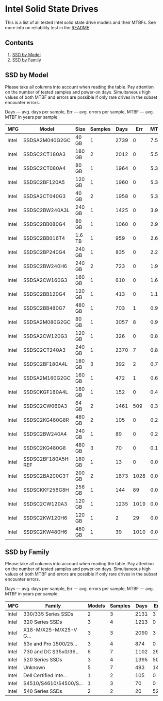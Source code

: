 Intel Solid State Drives
========================

This is a list of all tested Intel solid state drive models and their MTBFs. See
more info on reliability test in the [README](https://github.com/bsdhw/SMART).

Contents
--------

1. [ SSD by Model  ](#ssd-by-model)
2. [ SSD by Family ](#ssd-by-family)

SSD by Model
------------

Please take all columns into account when reading the table. Pay attention on the
number of tested samples and power-on days. Simultaneous high values of both MTBF
and errors are possible if only rare drives in the subset encounter errors.

Days   — avg. days per sample,
Err    — avg. errors per sample,
MTBF   — avg. MTBF in years per sample.

| MFG       | Model              | Size   | Samples | Days  | Err   | MTBF   |
|-----------|--------------------|--------|---------|-------|-------|--------|
| Intel     | SSDSA2M040G2GC     | 40 GB  | 1       | 2739  | 0     | 7.51   |
| Intel     | SSDSC2CT180A3      | 180 GB | 2       | 2012  | 0     | 5.51   |
| Intel     | SSDSC2CT080A4      | 80 GB  | 1       | 1964  | 0     | 5.38   |
| Intel     | SSDSC2BF120A5      | 120 GB | 1       | 1960  | 0     | 5.37   |
| Intel     | SSDSA2CT040G3      | 40 GB  | 2       | 1958  | 0     | 5.37   |
| Intel     | SSDSC2BW240A3L     | 240 GB | 1       | 1425  | 0     | 3.91   |
| Intel     | SSDSC2BB080G4      | 80 GB  | 1       | 1060  | 0     | 2.91   |
| Intel     | SSDSC2BB016T4      | 1.6 TB | 1       | 959   | 0     | 2.63   |
| Intel     | SSDSC2BP240G4      | 240 GB | 1       | 835   | 0     | 2.29   |
| Intel     | SSDSC2BW240H6      | 240 GB | 2       | 723   | 0     | 1.98   |
| Intel     | SSDSA2CW160G3      | 160 GB | 1       | 610   | 0     | 1.67   |
| Intel     | SSDSC2BB120G4      | 120 GB | 1       | 413   | 0     | 1.13   |
| Intel     | SSDSC2BB480G7      | 480 GB | 1       | 703   | 1     | 0.96   |
| Intel     | SSDSA2M080G2GC     | 80 GB  | 1       | 3057  | 8     | 0.93   |
| Intel     | SSDSA2CW120G3      | 120 GB | 1       | 326   | 0     | 0.89   |
| Intel     | SSDSC2CT240A3      | 240 GB | 1       | 2370  | 7     | 0.81   |
| Intel     | SSDSC2BF180A4L     | 180 GB | 3       | 392   | 2     | 0.72   |
| Intel     | SSDSA2M160G2GC     | 160 GB | 1       | 472   | 1     | 0.65   |
| Intel     | SSDSCKGF180A4L     | 180 GB | 1       | 152   | 0     | 0.42   |
| Intel     | SSDSC2CW060A3      | 64 GB  | 2       | 1461  | 509   | 0.38   |
| Intel     | SSDSC2KG480G8R     | 480 GB | 2       | 105   | 0     | 0.29   |
| Intel     | SSDSC2BW240A4      | 240 GB | 1       | 89    | 0     | 0.24   |
| Intel     | SSDSC2KG480G8      | 480 GB | 3       | 70    | 0     | 0.19   |
| Intel     | SSDSC2BF180A5H REF | 180 GB | 1       | 13    | 0     | 0.04   |
| Intel     | SSDSC2BA200G3T     | 200 GB | 2       | 1873  | 1028  | 0.00   |
| Intel     | SSDSCKKF256G8H     | 256 GB | 1       | 144   | 89    | 0.00   |
| Intel     | SSDSC2CW120A3      | 120 GB | 1       | 1235  | 1019  | 0.00   |
| Intel     | SSDSC2KW120H6      | 120 GB | 1       | 2     | 29    | 0.00   |
| Intel     | SSDSC2KW480H6      | 480 GB | 1       | 39    | 1010  | 0.00   |

SSD by Family
-------------

Please take all columns into account when reading the table. Pay attention on the
number of tested samples and power-on days. Simultaneous high values of both MTBF
and errors are possible if only rare drives in the subset encounter errors.

Days   — avg. days per sample,
Err    — avg. errors per sample,
MTBF   — avg. MTBF in years per sample.

| MFG       | Family                 | Models | Samples | Days  | Err   | MTBF   |
|-----------|------------------------|--------|---------|-------|-------|--------|
| Intel     | 330/335 Series SSDs    | 2      | 3       | 2131  | 3     | 3.95   |
| Intel     | 320 Series SSDs        | 3      | 4       | 1213  | 0     | 3.32   |
| Intel     | X18-M/X25-M/X25-V G... | 3      | 3       | 2090  | 3     | 3.03   |
| Intel     | 53x and Pro 1500/25... | 3      | 4       | 874   | 0     | 2.39   |
| Intel     | 730 and DC S35x0/36... | 6      | 7       | 1102  | 294   | 1.42   |
| Intel     | 520 Series SSDs        | 3      | 4       | 1395  | 509   | 1.17   |
| Intel     | Unknown                | 5      | 7       | 493   | 14    | 1.14   |
| Intel     | Dell Certified Inte... | 1      | 2       | 105   | 0     | 0.29   |
| Intel     | S4510/S4610/S4500/S... | 1      | 3       | 70    | 0     | 0.19   |
| Intel     | 540 Series SSDs        | 2      | 2       | 20    | 520   | 0.00   |
